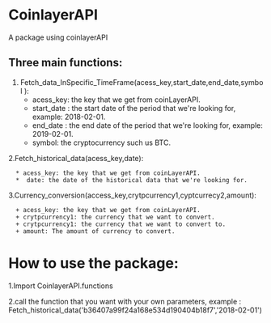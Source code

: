 # CoinlayerAPI 
A package using coinlayerAPI
## Three main functions:
1. Fetch_data_InSpecific_TimeFrame(acess_key,start_date,end_date,symbol ): 
    * acess_key: the key that we get from coinLayerAPI.
    * start_date : the start date of the period that we're looking for, example: 2018-02-01.
    * end_date   : the end date of the period that we're looking for, example: 2019-02-01.
    * symbol: the cryptocurrency such us BTC.
    
    
2.Fetch_historical_data(acess_key,date):

      * acess_key: the key that we get from coinLayerAPI.
      *  date: the date of the historical data that we're looking for.
   
3.Currency_conversion(access_key,crytpcurrency1,cyptcurrecy2,amount):

      + acess_key: the key that we get from coinLayerAPI.
      + crytpcurrency1: the currency that we want to convert.
      + crytpcurrency1: the currency that we want to convert to.
      + amount: The amount of currency to convert.
     
# How to use the package:
  1.Import CoinlayerAPI.functions
  
  
  2.call the function that you want with your own parameters, example : Fetch_historical_data('b36407a99f24a168e534d190404b18f7','2018-02-01')
